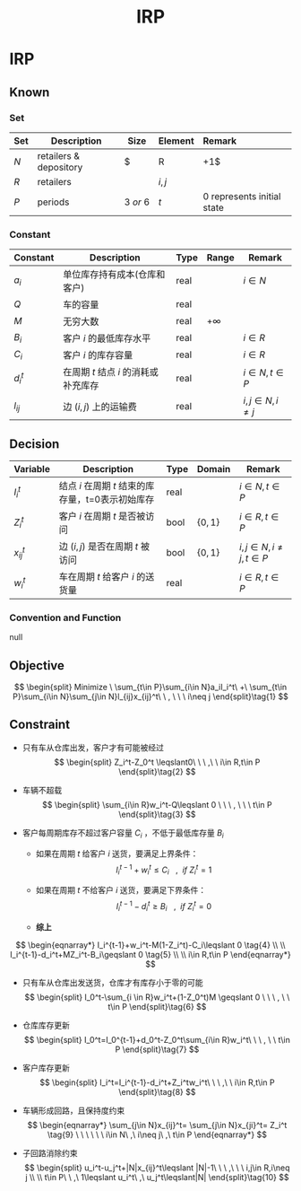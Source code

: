 <p style="text-align: center; font-size: 32px; font-weight:bold;">
  IRP
</p>





# IRP

## Known

### Set

| Set | Description                   | Size        | Element         | Remark                                                         |
| ---- | ---------------------- | ----------- | ------------ | :----------------------------------------------------------- |
| $N$ | retailers & depository | $|R|+1$ | $i, j$ | 0 represents depository |
| $R$ | retailers |  | $i,j$ |  |
| $P$ | periods | $3\ or \ 6$ | $t$ | 0 represents initial state |

### Constant

| Constant | Description                          | Type | Range     | Remark             |
| -------- | ------------------------------------ | ---- | --------- | ------------------ |
| $a_i$    | 单位库存持有成本(仓库和客户)         | real |           | $i\in N$           |
| $Q$      | 车的容量                             | real |           |                    |
| $M$      | 无穷大数                             | real | $+\infty$ |                    |
| $B_i$    | 客户 $i$ 的最低库存水平              | real |           | $i\in R$           |
| $C_i$    | 客户 $i$ 的库存容量                  | real |           | $i\in R$           |
| $d_i^t$  | 在周期 $t$ 结点 $i$ 的消耗或补充库存 | real |           | $i\in N,t\in P$    |
| $l_{ij}$ | 边 $(i,j)$ 上的运输费                | real |           | $i,j\in N,i\neq j$ |


## Decision

| Variable     | Description                                                | Type | Domain     | Remark                                                     |
| -------------- | ------------------------------------------------------------ | ---- | ------------- | ------------------------------------------------------------ |
| $I_i^t$ | 结点 $i$ 在周期 $t$ 结束的库存量，t=0表示初始库存 | real |  | $i\in N,t\in P$ |
| $Z_i^t$ | 客户 $i$ 在周期 $t$ 是否被访问 | bool | $\{0,1\}$ | $i\in R,t\in P$ |
| $x_{ij}^t$ | 边 $(i,j)$ 是否在周期 $t$ 被访问   | bool | $\{0,1\}$ | $i,j \in N,i\neq j,t\in P$ |
| $w_i^t$ | 车在周期 $t$ 给客户 $i$ 的送货量 | real |  | $i\in R,t\in P$ |

### Convention and Function

null


## Objective

$$
\begin{split}
Minimize \  \sum_{t\in P}\sum_{i\in N}a_iI_i^t\ +\ \sum_{t\in P}\sum_{i\in N}\sum_{j\in N}l_{ij}x_{ij}^t\ \ , \ \ \ i\neq j
\end{split}\tag{1}
$$

## Constraint

- 只有车从仓库出发，客户才有可能被经过
  $$
  \begin{split}
  Z_i^t-Z_0^t \leqslant0\ \ \ ,\ \ i\in R,t\in P
  \end{split}\tag{2}
  $$


- 车辆不超载
  $$
  \begin{split}
  \sum_{i\in R}w_i^t-Q\leqslant 0 \ \ \ , \ \ \ t\in P
  \end{split}\tag{3}
  $$

- 客户每周期库存不超过客户容量 $C_i$ ，不低于最低库存量 $B_i$ 

  - 如果在周期 $t$ 给客户 $i$ 送货，要满足上界条件：
    $$
    I_i^{t-1}+w_i^t \leqslant C_i\ \ \ ,\ \ if\ Z_i^t=1
    $$

  - 如果在周期 $t$ 不给客户 $i$ 送货，要满足下界条件：
    $$
    I_i^{t-1}-d_i^t \geqslant B_i\ \ \ ,\ \ if \ Z_i^t=0
    $$


  - **综上**

$$
\begin{eqnarray*}
I_i^{t-1}+w_i^t-M(1-Z_i^t)-C_i\leqslant 0 \tag{4} \\
\\ 
I_i^{t-1}-d_i^t+MZ_i^t-B_i\geqslant 0 \tag{5} \\
\\
i\in R,t\in P
\end{eqnarray*}
$$



- 只有车从仓库出发送货，仓库才有库存小于零的可能
  $$
  \begin{split}
  I_0^t-\sum_{i \in R}w_i^t+(1-Z_0^t)M \geqslant 0 \ \ \ , \ \ t\in P
  \end{split}\tag{6}
  $$

- 仓库库存更新
  $$
  \begin{split}
  I_0^t=I_0^{t-1}+d_0^t-Z_0^t\sum_{i\in R}w_i^t\ \ \ , \ \ t\in P
  \end{split}\tag{7}
  $$

- 客户库存更新
  $$
  \begin{split}
  I_i^t=I_i^{t-1}-d_i^t+Z_i^tw_i^t\ \ \ ,\ \ i\in R,t\in P
  \end{split}\tag{8}
  $$

- 车辆形成回路，且保持度约束
  $$
  \begin{eqnarray*}
  \sum_{j\in N}x_{ij}^t=
  \sum_{j\in N}x_{ji}^t=
  Z_i^t \tag{9} \ \ \ \ \ \ 
  i\in N\ ,\ i\neq j\ ,\ t\in P
  \end{eqnarray*}
  $$

- 子回路消除约束
  $$
  \begin{split}
  u_i^t-u_j^t+|N|x_{ij}^t\leqslant |N|-1\ \ \ ,\ \ \ i,j\in R,i\neq j \\
  \\
  t\in P\ \ ,\ 1\leqslant u_i^t\ ,\ u_j^t\leqslant|N|
  \end{split}\tag{10}
  $$




